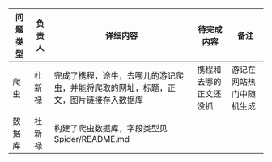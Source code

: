 |问题类型|负责人|详细内容|待完成内容|备注|
|----|---|----|-----|--|
|爬虫|杜新禄|完成了携程，途牛，去哪儿的游记爬虫，并能将爬取的网址，标题，正文，图片链接存入数据库|携程和去哪的正文还没抓|游记在网站热门中随机生成|
|数据库|杜新禄|构建了爬虫数据库，字段类型见Spider/README.md|||
